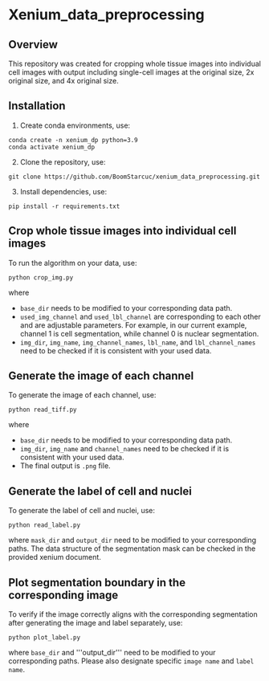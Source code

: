 # Xenium_data_preprocessing

## Overview
This repository was created for cropping whole tissue images into individual cell images with output including single-cell images at the original size, 2x original size, and 4x original size.

## Installation
1. Create conda environments, use:

``` 
conda create -n xenium_dp python=3.9
conda activate xenium_dp
```

2. Clone the repository, use:

``` 
git clone https://github.com/BoomStarcuc/xenium_data_preprocessing.git
```

3. Install dependencies, use:

```
pip install -r requirements.txt
```

## Crop whole tissue images into individual cell images

To run the algorithm on your data, use:

```
python crop_img.py
```

where 

- ```base_dir``` needs to be modified to your corresponding data path.
- ```used_img_channel``` and ```used_lbl_channel``` are corresponding to each other and are adjustable parameters. For example, in our current example, channel 1 is cell segmentation, while channel 0 is nuclear segmentation.
- ```img_dir```, ```img_name```, ```img_channel_names```, ```lbl_name```, and ```lbl_channel_names``` need to be checked if it is consistent with your used data. 

## Generate the image of each channel

To generate the image of each channel, use:

```
python read_tiff.py
```

where 

- ```base_dir``` needs to be modified to your corresponding data path.
- ```img_dir```, ```img_name``` and ```channel_names``` need to be checked if it is consistent with your used data.
- The final output is ```.png``` file.

## Generate the label of cell and nuclei

To generate the label of cell and nuclei, use:

```
python read_label.py
```

where ```mask_dir``` and ```output_dir``` need to be modified to your corresponding paths. The data structure of the segmentation mask can be checked in the provided xenium document.


## Plot segmentation boundary in the corresponding image

To verify if the image correctly aligns with the corresponding segmentation after generating the image and label separately, use:

```
python plot_label.py
```

where ```base_dir``` and '''output_dir''' need to be modified to your corresponding paths. Please also designate specific ```image name``` and ```label name```.
